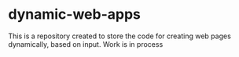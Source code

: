 dynamic-web-apps
================
This is a repository created to store the code for creating web pages dynamically, based on input. Work is in process
